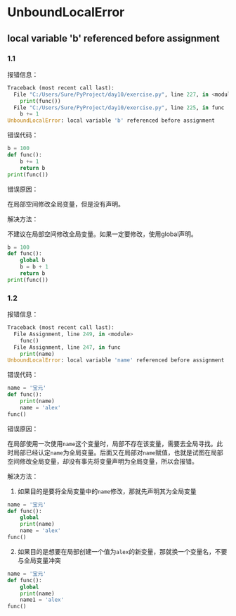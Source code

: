 # UnboundLocalError

## local variable 'b' referenced before assignment

### 1.1

报错信息：

```python
Traceback (most recent call last):
  File "C:/Users/Sure/PyProject/day10/exercise.py", line 227, in <module>
    print(func())
  File "C:/Users/Sure/PyProject/day10/exercise.py", line 225, in func
    b += 1
UnboundLocalError: local variable 'b' referenced before assignment
```

错误代码：

```python
b = 100
def func():
    b += 1
    return b
print(func())
```

错误原因：

在局部空间修改全局变量，但是没有声明。

解决方法：

不建议在局部空间修改全局变量。如果一定要修改，使用global声明。

```python
b = 100
def func():
    global b
    b = b + 1
    return b
print(func())
```

### 1.2

报错信息：

```python
Traceback (most recent call last):
  File Assignment, line 249, in <module>
    func()
  File Assignment, line 247, in func
    print(name)
UnboundLocalError: local variable 'name' referenced before assignment
```

错误代码：

```python
name = '宝元'
def func():
    print(name)
    name = 'alex'
func()
```

错误原因：

在局部使用一次使用`name`这个变量时，局部不存在该变量，需要去全局寻找。此时局部已经认定`name`为全局变量。后面又在局部对`name`赋值，也就是试图在局部空间修改全局变量，却没有事先将变量声明为全局变量，所以会报错。

解决方法：

1. 如果目的是要将全局变量中的`name`修改，那就先声明其为全局变量

```python
name = '宝元'
def func():
    global
    print(name)
    name = 'alex'
func()
```

2. 如果目的是想要在局部创建一个值为`alex`的新变量，那就换一个变量名，不要与全局变量冲突

```python
name = '宝元'
def func():
    global
    print(name)
    name1 = 'alex'
func()
```

